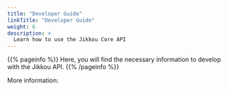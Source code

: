 ```yaml
---
title: "Developer Guide"
linkTitle: "Developer Guide"
weight: 6
description: >
  Learn how to use the Jikkou Core API
---
```


{{% pageinfo %}}
Here, you will find the necessary information to develop with the Jikkou API.
{{% /pageinfo %}}

More information:

